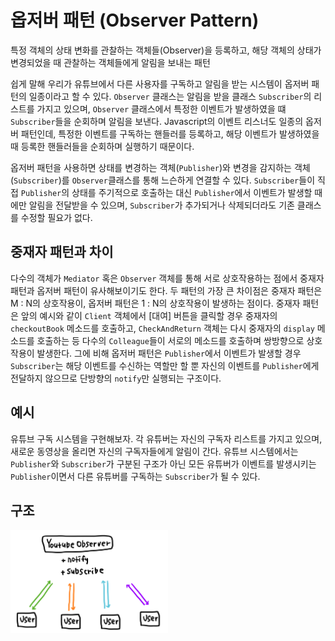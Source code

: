 # 옵저버 패턴 (Observer Pattern)
특정 객체의 상태 변화를 관찰하는 객체들(Observer)을 등록하고, 해당 객체의 상태가 변경되었을 때 관찰하는 객체들에게 알림을 보내는 패턴   

쉽게 말해 우리가 유튜브에서 다른 사용자를 구독하고 알림을 받는 시스템이 옵저버 패턴의 일종이라고 할 수 있다.  `Observer` 클래스는 알림을 받을 클래스 `Subscriber`의 리스트를 가지고 있으며, `Observer` 클래스에서 특정한 이벤트가 발생하였을 떄 `Subscriber`들을 순회하며 알림을 보낸다. Javascript의 이벤트 리스너도 일종의 옵저버 패턴인데, 특정한 이벤트를 구독하는 핸들러를 등록하고, 해당 이벤트가 발생하였을 때 등록한 핸들러들을 순회하며 실행하기 때문이다. 

옵저버 패턴을 사용하면 상태를 변경하는 객체(`Publisher`)와 변경을 감지하는 객체(`Subscriber`)를 `Observer`클래스를 통해 느슨하게 연결할 수 있다. `Subscriber`들이 직접 `Publisher`의 상태를 주기적으로 호출하는 대신 `Publisher`에서 이벤트가 발생할 때에만 알림을 전달받을 수 있으며, `Subscriber`가 추가되거나 삭제되더라도 기존 클래스를 수정할 필요가 없다.

## 중재자 패턴과 차이
다수의 객체가 `Mediator` 혹은 `Observer` 객체를 통해 서로 상호작용하는 점에서 중재자 패턴과 옵저버 패턴이 유사해보이기도 한다. 두 패턴의 가장 큰 차이점은 중재자 패턴은 M : N의 상호작용이, 옵저버 패턴은 1 : N의 상호작용이 발생하는 점이다. 중재자 패턴은 앞의 예시와 같이 `Client` 객체에서 [대여] 버튼을 클릭할 경우 중재자의 `checkoutBook` 메소드를 호출하고, `CheckAndReturn` 객체는 다시 중재자의 `display` 메소드를 호출하는 등 다수의 `Colleague`들이 서로의 메소드를 호출하며 쌍방향으로 상호작용이 발생한다. 그에 비해 옵저버 패턴은 `Publisher`에서 이벤트가 발생할 경우 `Subscriber`는 해당 이벤트를 수신하는 역할만 할 뿐 자신의 이벤트를 `Publisher`에게 전달하지 않으므로 단방향의 `notify`만 실행되는 구조이다.

## 예시
유튜브 구독 시스템을 구현해보자. 각 유튜버는 자신의 구독자 리스트를 가지고 있으며, 새로운 동영상을 올리면 자신의 구독자들에게 알림이 간다. 유튜브 시스템에서는 `Publisher`와 `Subscriber`가 구분된 구조가 아닌 모든 유튜버가 이벤트를 발생시키는 `Publisher`이면서 다른 유튜버를 구독하는 `Subscriber`가 될 수 있다.

## 구조
<img src="./uml.jpeg" width="50%" />
